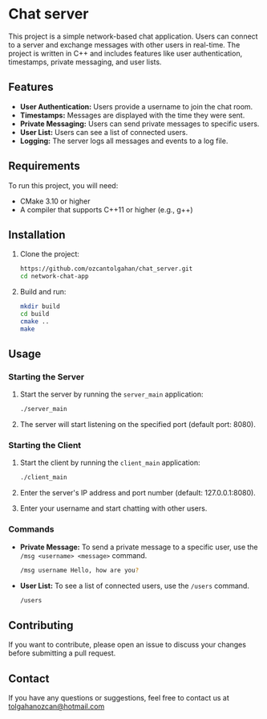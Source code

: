 # Chat server

This project is a simple network-based chat application. Users can connect to a server and exchange messages with other users in real-time. The project is written in C++ and includes features like user authentication, timestamps, private messaging, and user lists.

## Features

- **User Authentication:** Users provide a username to join the chat room.
- **Timestamps:** Messages are displayed with the time they were sent.
- **Private Messaging:** Users can send private messages to specific users.
- **User List:** Users can see a list of connected users.
- **Logging:** The server logs all messages and events to a log file.

## Requirements

To run this project, you will need:

- CMake 3.10 or higher
- A compiler that supports C++11 or higher (e.g., g++)

## Installation

1. Clone the project:
    ```sh
    https://github.com/ozcantolgahan/chat_server.git
    cd network-chat-app
    ```

2. Build and run:
    ```sh
    mkdir build
    cd build
    cmake ..
    make
    ```

## Usage

### Starting the Server

1. Start the server by running the `server_main` application:
    ```sh
    ./server_main
    ```

2. The server will start listening on the specified port (default port: 8080).

### Starting the Client

1. Start the client by running the `client_main` application:
    ```sh
    ./client_main
    ```

2. Enter the server's IP address and port number (default: 127.0.0.1:8080).

3. Enter your username and start chatting with other users.

### Commands

- **Private Message:** To send a private message to a specific user, use the `/msg <username> <message>` command.
    ```sh
    /msg username Hello, how are you?
    ```

- **User List:** To see a list of connected users, use the `/users` command.
    ```sh
    /users
    ```

## Contributing

If you want to contribute, please open an issue to discuss your changes before submitting a pull request.


## Contact

If you have any questions or suggestions, feel free to contact us at tolgahanozcan@hotmail.com
